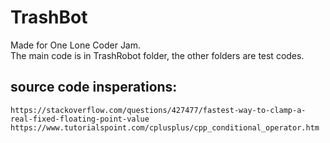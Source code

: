 # TrashBot
Made for One Lone Coder Jam.\
The main code is in TrashRobot folder, the other folders are test codes.
## source code insperations: 
    https://stackoverflow.com/questions/427477/fastest-way-to-clamp-a-real-fixed-floating-point-value
    https://www.tutorialspoint.com/cplusplus/cpp_conditional_operator.htm
